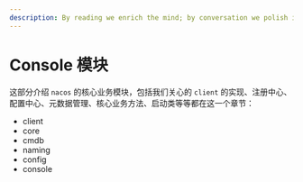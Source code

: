 ```yaml
---
description: By reading we enrich the mind; by conversation we polish it.
---
```


# Console 模块

这部分介绍 `nacos` 的核心业务模块，包括我们关心的 `client` 的实现、注册中心、配置中心、元数据管理、核心业务方法、启动类等等都在这一个章节：

* client
* core
* cmdb
* naming
* config
* console

